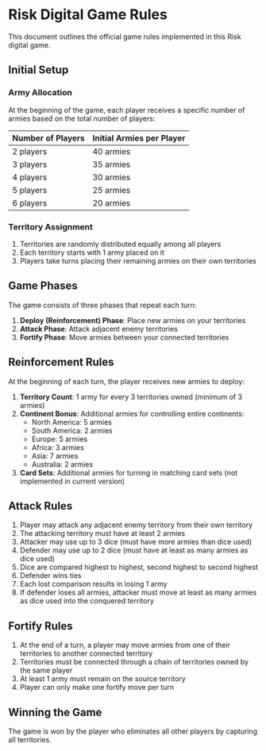# Risk Digital Game Rules

This document outlines the official game rules implemented in this Risk digital game.

## Initial Setup

### Army Allocation

At the beginning of the game, each player receives a specific number of armies based on the total number of players:

| Number of Players | Initial Armies per Player |
|-------------------|---------------------------|
| 2 players         | 40 armies                 |
| 3 players         | 35 armies                 |
| 4 players         | 30 armies                 |
| 5 players         | 25 armies                 |
| 6 players         | 20 armies                 |

### Territory Assignment

1. Territories are randomly distributed equally among all players
2. Each territory starts with 1 army placed on it
3. Players take turns placing their remaining armies on their own territories

## Game Phases

The game consists of three phases that repeat each turn:

1. **Deploy (Reinforcement) Phase**: Place new armies on your territories
2. **Attack Phase**: Attack adjacent enemy territories
3. **Fortify Phase**: Move armies between your connected territories

## Reinforcement Rules

At the beginning of each turn, the player receives new armies to deploy:

1. **Territory Count**: 1 army for every 3 territories owned (minimum of 3 armies)
2. **Continent Bonus**: Additional armies for controlling entire continents:
   - North America: 5 armies
   - South America: 2 armies
   - Europe: 5 armies
   - Africa: 3 armies
   - Asia: 7 armies
   - Australia: 2 armies
3. **Card Sets**: Additional armies for turning in matching card sets (not implemented in current version)

## Attack Rules

1. Player may attack any adjacent enemy territory from their own territory
2. The attacking territory must have at least 2 armies
3. Attacker may use up to 3 dice (must have more armies than dice used)
4. Defender may use up to 2 dice (must have at least as many armies as dice used)
5. Dice are compared highest to highest, second highest to second highest
6. Defender wins ties
7. Each lost comparison results in losing 1 army
8. If defender loses all armies, attacker must move at least as many armies as dice used into the conquered territory

## Fortify Rules

1. At the end of a turn, a player may move armies from one of their territories to another connected territory
2. Territories must be connected through a chain of territories owned by the same player
3. At least 1 army must remain on the source territory
4. Player can only make one fortify move per turn

## Winning the Game

The game is won by the player who eliminates all other players by capturing all territories.
